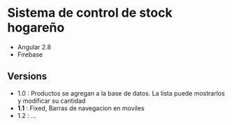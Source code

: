 # Sistema de control de stock hogareño

- Angular 2.8
- Firebase

## Versions
 * 1.0 : Productos se agregan a la base de datos. La lista puede mostrarlos y modificar su cantidad
 * **1.1** : Fixed, Barras de navegacion en moviles
 * 1.2 : ...
